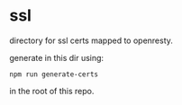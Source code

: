 # ssl

directory for ssl certs mapped to openresty.

generate in this dir using:
```
npm run generate-certs
```
in the root of this repo.